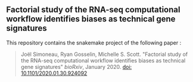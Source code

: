 ## Factorial study of the RNA-seq computational workflow identifies biases as technical gene signatures

This repository contains the snakemake project of the following paper :

> Joël Simoneau, Ryan Gosselin, Michelle S. Scott.
> "Factorial study of the RNA-seq computational workflow identifies biases as technical gene signatures" *bioRxiv*, January 2020.
> [doi: 10.1101/2020.01.30.924092](https://doi.org/10.1101/2020.01.30.924092)
